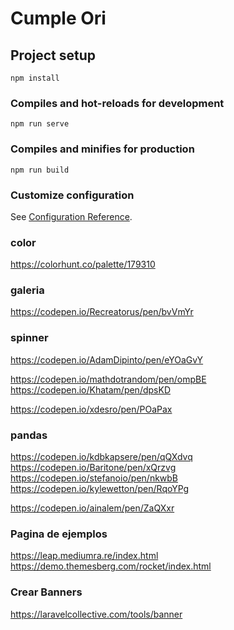 # Cumple Ori

## Project setup
```
npm install
```

### Compiles and hot-reloads for development
```
npm run serve
```

### Compiles and minifies for production
```
npm run build
```

### Customize configuration
See [Configuration Reference](https://cli.vuejs.org/config/).

### color
https://colorhunt.co/palette/179310


### galeria
https://codepen.io/Recreatorus/pen/bvVmYr

### spinner
https://codepen.io/AdamDipinto/pen/eYOaGvY



https://codepen.io/mathdotrandom/pen/ompBE
https://codepen.io/Khatam/pen/dpsKD

https://codepen.io/xdesro/pen/POaPax

### pandas
https://codepen.io/kdbkapsere/pen/qQXdvq
https://codepen.io/Baritone/pen/xQrzvg
https://codepen.io/stefanoio/pen/nkwbB
https://codepen.io/kylewetton/pen/RqoYPg



https://codepen.io/ainalem/pen/ZaQXxr


### Pagina de ejemplos
https://leap.mediumra.re/index.html
https://demo.themesberg.com/rocket/index.html

### Crear Banners
https://laravelcollective.com/tools/banner
